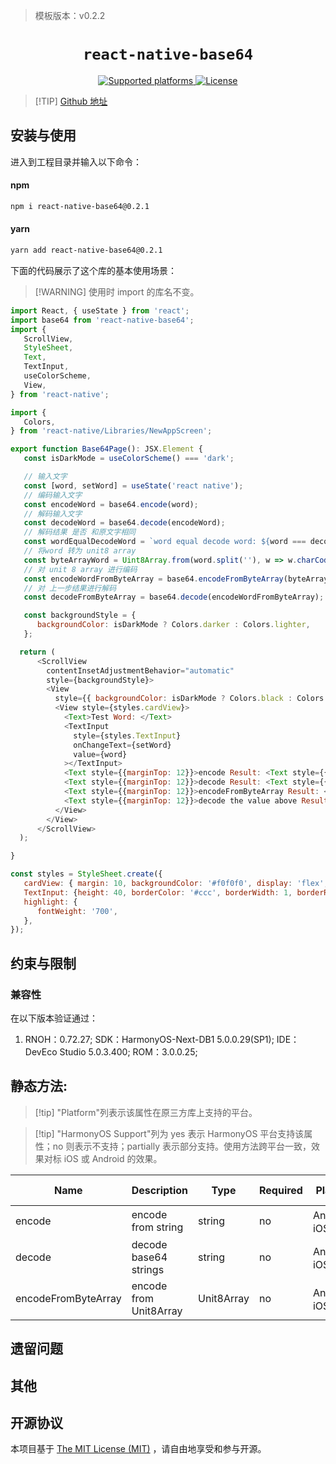 > 模板版本：v0.2.2

<p align="center">
  <h1 align="center"> <code>react-native-base64</code> </h1>
</p>
<p align="center">
    <a href="https://github.com/eranbo/react-native-base64">
        <img src="https://img.shields.io/badge/platforms-android%20|%20ios%20|%20harmony%20-lightgrey.svg" alt="Supported platforms" />
    </a>
    <a href="https://github.com/eranbo/react-native-base64/blob/master/LICENSE">
        <img src="https://img.shields.io/badge/license-MIT-green.svg" alt="License" />
    </a>
</p>

> [!TIP] [Github 地址](https://github.com/eranbo/react-native-base64)

## 安装与使用

进入到工程目录并输入以下命令：

<!-- tabs:start -->

#### **npm**

```bash
npm i react-native-base64@0.2.1
```

#### **yarn**

```bash
yarn add react-native-base64@0.2.1
```

<!-- tabs:end -->

下面的代码展示了这个库的基本使用场景：

> [!WARNING] 使用时 import 的库名不变。

```js
import React, { useState } from 'react';
import base64 from 'react-native-base64';
import {
   ScrollView,
   StyleSheet,
   Text,
   TextInput,
   useColorScheme,
   View,
} from 'react-native';

import {
   Colors,
} from 'react-native/Libraries/NewAppScreen';

export function Base64Page(): JSX.Element {
   const isDarkMode = useColorScheme() === 'dark';

   // 输入文字
   const [word, setWord] = useState('react native');
   // 编码输入文字
   const encodeWord = base64.encode(word);
   // 解码输入文字
   const decodeWord = base64.decode(encodeWord);
   // 解码结果 是否 和原文字相同
   const wordEqualDecodeWord = `word equal decode word: ${word === decodeWord}`
   // 将word 转为 unit8 array
   const byteArrayWord = Uint8Array.from(word.split(''), w => w.charCodeAt(0));
   // 对 unit 8 array 进行编码
   const encodeWordFromByteArray = base64.encodeFromByteArray(byteArrayWord);
   // 对 上一步结果进行解码
   const decodeFromByteArray = base64.decode(encodeWordFromByteArray);

   const backgroundStyle = {
      backgroundColor: isDarkMode ? Colors.darker : Colors.lighter,
   };

  return (
      <ScrollView
        contentInsetAdjustmentBehavior="automatic"
        style={backgroundStyle}>
        <View
          style={{ backgroundColor: isDarkMode ? Colors.black : Colors.white, }}>
          <View style={styles.cardView}>
            <Text>Test Word: </Text>
            <TextInput
              style={styles.TextInput}
              onChangeText={setWord}
              value={word}
            ></TextInput>
            <Text style={{marginTop: 12}}>encode Result: <Text style={{color: 'orange'}}>{encodeWord}</Text></Text>
            <Text style={{marginTop: 12}}>decode Result: <Text style={{color: 'orange'}}>{decodeWord}</Text></Text>
            <Text style={{marginTop: 12}}>encodeFromByteArray Result: <Text style={{color: 'orange'}}>{encodeWordFromByteArray}</Text></Text>
            <Text style={{marginTop: 12}}>decode the value above Result: <Text style={{color: 'orange'}}>{decodeFromByteArray}</Text></Text>
          </View>
        </View>
      </ScrollView>
  );

}

const styles = StyleSheet.create({
   cardView: { margin: 10, backgroundColor: '#f0f0f0', display: 'flex', padding: 10, borderRadius: 8 },
   TextInput: {height: 40, borderColor: '#ccc', borderWidth: 1, borderRadius: 4, width: '90%'},
   highlight: {
      fontWeight: '700',
   },
});

```

## 约束与限制

### 兼容性

在以下版本验证通过：

1. RNOH：0.72.27; SDK：HarmonyOS-Next-DB1 5.0.0.29(SP1); IDE：DevEco Studio 5.0.3.400; ROM：3.0.0.25;

## 静态方法:

> [!tip] "Platform"列表示该属性在原三方库上支持的平台。

> [!tip] "HarmonyOS Support"列为 yes 表示 HarmonyOS 平台支持该属性；no 则表示不支持；partially 表示部分支持。使用方法跨平台一致，效果对标 iOS 或 Android 的效果。

| Name | Description | Type | Required | Platform | HarmonyOS Support  |
| ---- | ----------- | ---- | -------- | -------- | ------------------ |
| encode  | encode from string  | string  | no | Android、iOS | yes |
| decode  | decode base64 strings   | string  | no | Android、iOS | yes |
| encodeFromByteArray  | encode from Unit8Array  | Unit8Array  | no | Android、iOS | yes |

## 遗留问题

## 其他

## 开源协议

本项目基于 [The MIT License (MIT)](https://github.com/eranbo/react-native-base64/blob/master/LICENSE) ，请自由地享受和参与开源。